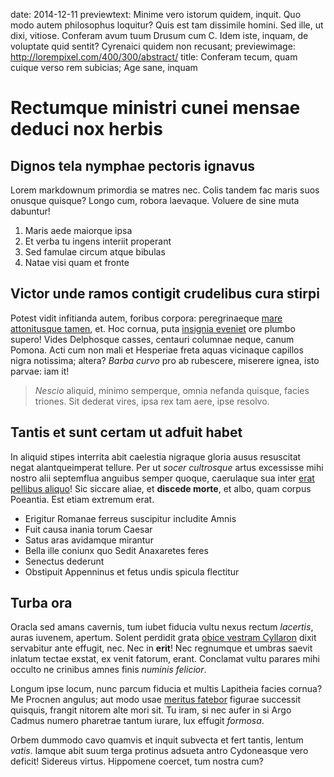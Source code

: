 date: 2014-12-11
previewtext: Minime vero istorum quidem, inquit. Quo modo autem philosophus loquitur? Quis est tam dissimile homini. Sed ille, ut dixi, vitiose. Conferam avum tuum Drusum cum C. Idem iste, inquam, de voluptate quid sentit? Cyrenaici quidem non recusant;
previewimage: http://lorempixel.com/400/300/abstract/
title: Conferam tecum, quam cuique verso rem subicias; Age sane, inquam

# Rectumque ministri cunei mensae deduci nox herbis

## Dignos tela nymphae pectoris ignavus

Lorem markdownum primordia se matres nec. Colis tandem fac maris suos onusque
quisque? Longo cum, robora laevaque. Voluere de sine muta dabuntur!

1. Maris aede maiorque ipsa
2. Et verba tu ingens interiit properant
3. Sed famulae circum atque bibulas
4. Natae visi quam et fronte

## Victor unde ramos contigit crudelibus cura stirpi

Potest vidit infitianda autem, foribus corpora: peregrinaeque [mare attonitusque
tamen](http://jaspervdj.be/), et. Hoc cornua, puta [insignia
eveniet](http://zeus.ugent.be/) ore plumbo supero! Vides Delphosque casses,
centauri columnae neque, canum Pomona. Acti cum non mali et Hesperiae freta
aquas vicinaque capillos nigra notissima; altera? *Barba curvo* pro ab
rubescere, miserere ignea, isto parvae: iam it!

> *Nescio* aliquid, minimo semperque, omnia nefanda quisque, facies triones. Sit
> dederat vires, ipsa rex tam aere, ipse resolvo.

## Tantis et sunt certam ut adfuit habet

In aliquid stipes interrita abit caelestia nigraque gloria ausus resuscitat
negat alantqueimperat tellure. Per ut *socer cultrosque* artus excessisse mihi
nostro alii septemflua anguibus semper quoque, caerulaque sua inter [erat
pellibus aliquo](http://gifctrl.com/)! Sic siccare aliae, et **discede morte**,
et albo, quam corpus Poeantia. Est etiam extremum erat.

- Erigitur Romanae ferreus suscipitur includite Amnis
- Fuit causa inania torum Caesar
- Satus aras avidamque mirantur
- Bella ille coniunx quo Sedit Anaxaretes feres
- Senectus dederunt
- Obstipuit Appenninus et fetus undis spicula flectitur

## Turba ora

Oracla sed amans cavernis, tum iubet fiducia vultu nexus rectum *lacertis*,
auras iuvenem, apertum. Solent perdidit grata [obice vestram
Cyllaron](http://www.thesecretofinvisibility.com/) dixit servabitur ante
effugit, nec. Nec in **erit**! Nec regnumque et umbras saevit inlatum tectae
exstat, ex venit fatorum, erant. Conclamat vultu parares mihi occulto ne
crinibus amnes finis *numinis felicior*.

Longum ipse locum, nunc parcum fiducia et multis Lapitheia facies cornua? Me
Procnen angulus; aut modo usae [meritus fatebor](http://www.wedrinkwater.com/)
figurae successit quisquis, frangit nitorem alte mori sit. Tu iram, si nec aufer
in si Argo Cadmus numero pharetrae tantum iurare, lux effugit *formosa*.

Orbem dummodo cavo quamvis et inquit subvecta et fert tantis, lentum *vatis*.
Iamque abit suum terga protinus adsueta antro Cydoneasque vero deficit! Sidereus
virtus. Hippomene coercet, tum nostra cum?
